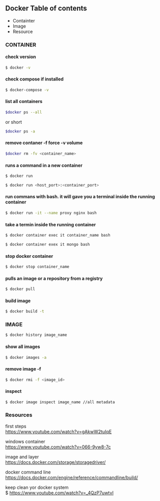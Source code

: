 ## Docker Table of contents
* Containter
* Image
* Resource
  
### CONTAINER
#### check version
```bash 
$ docker -v
```

#### check compose if installed
```bash 
$ docker-compose -v
```
#### list all containers

```bash
$docker ps --all
```
or short  

```bash
$docker ps -a
```

#### remove contaner -f force -v volume

```bash
$docker rm -fv <container_name>
```

#### runs a command in a new container
```bash 
$ docker run
```

```bash 
$ docker run <host_port>:<container_port>
```

#### run commans with bash. it will gave you a terminal inside the running container
```bash 
$ docker run -it --name proxy nginx bash
```

#### take a termin inside the running container
```bash 
$ docker container exec it container_name bash
```

```bash 
$ docker container exex it mongo bash
```

#### stop docker container
```bash 
$ docker stop container_name
```

#### pulls an image or a repository from a registry
```bash
$ docker pull
```

#### build image
```bash 
$ docker build -t
```

### IMAGE
```bash 
$ docker history image_name
```


#### show all images

```bash
$ docker images -a
```

#### remove image -f

```bash
$ docker rmi -f <image_id>
```

#### inspect

```bash 
$ docker image inspect image_name //all metadata
```

### Resources

first steps </br> 
https://www.youtube.com/watch?v=gAkwW2tuIqE

windows container </br>
https://www.youtube.com/watch?v=066-9yw8-7c

image and layer</br> 
https://docs.docker.com/storage/storagedriver/

docker command line </br> 
https://docs.docker.com/engine/reference/commandline/build/

keep clean yor docker system </br>
$ https://www.youtube.com/watch?v=_4QzP7uwtvI
